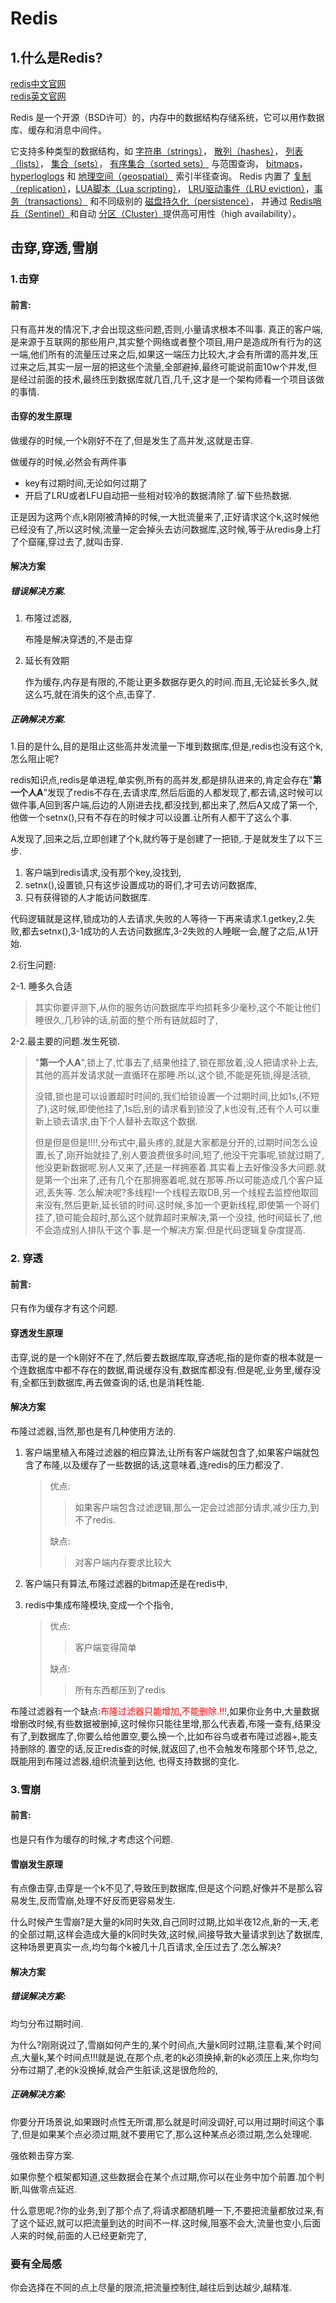 # Redis

## 1.什么是Redis?

[redis中文官网](http://redis.cn/)  
[redis英文官网](https://redis.io/)

Redis 是一个开源（BSD许可）的，内存中的数据结构存储系统，它可以用作数据库、缓存和消息中间件。  

它支持多种类型的数据结构，如    	    [字符串（strings）](http://redis.cn/topics/data-types-intro.html#strings)，    [散列（hashes）](http://redis.cn/topics/data-types-intro.html#hashes)，    [列表（lists）](http://redis.cn/topics/data-types-intro.html#lists)，    [集合（sets）](http://redis.cn/topics/data-types-intro.html#sets)，    [有序集合（sorted sets）](http://redis.cn/topics/data-types-intro.html#sorted-sets) 与范围查询，    [bitmaps](http://redis.cn/topics/data-types-intro.html#bitmaps)，    [hyperloglogs](http://redis.cn/topics/data-types-intro.html#hyperloglogs) 和     [地理空间（geospatial）](http://redis.cn/commands/geoadd.html) 索引半径查询。     Redis 内置了    [复制（replication）](http://redis.cn/topics/replication.html)，[LUA脚本（Lua scripting）](http://redis.cn/commands/eval.html)，    [LRU驱动事件（LRU eviction）](http://redis.cn/topics/lru-cache.html)，[事务（transactions）](http://redis.cn/topics/transactions.html)    和不同级别的    [磁盘持久化（persistence）](http://redis.cn/topics/persistence.html)，    并通过    [Redis哨兵（Sentinel）](http://redis.cn/topics/sentinel.html)和自动    [分区（Cluster）](http://redis.cn/topics/cluster-tutorial.html)提供高可用性（high availability）。

## 击穿,穿透,雪崩

### 1.击穿

#### 前言:

只有高并发的情况下,才会出现这些问题,否则,小量请求根本不叫事.
真正的客户端,是来源于互联网的那些用户,其实整个网络或者整个项目,用户是造成所有行为的这一端,他们所有的流量压过来之后,如果这一端压力比较大,才会有所谓的高并发,压过来之后,其实一层一层的把这些个流量,全部避掉,最终可能说前面10w个并发,但是经过前面的技术,最终压到数据库就几百,几千,这才是一个架构师看一个项目该做的事情.

#### 击穿的发生原理

做缓存的时候,一个k刚好不在了,但是发生了高并发,这就是击穿.

做缓存的时候,必然会有两件事

* key有过期时间,无论如何过期了
* 开启了LRU或者LFU自动把一些相对较冷的数据清除了.留下些热数据.

正是因为这两个点,k刚刚被清掉的时候,一大批流量来了,正好请求这个k,这时候他已经没有了,所以这时候,流量一定会掉头去访问数据库,这时候,等于从redis身上打了个窟窿,穿过去了,就叫击穿.

#### 解决方案

##### 错误解决方案.

1. 布隆过滤器,

   布隆是解决穿透的,不是击穿

2. 延长有效期

   作为缓存,内存是有限的,不能让更多数据存更久的时间.而且,无论延长多久,就这么巧,就在消失的这个点,击穿了.

##### 正确解决方案.

1.目的是什么,目的是阻止这些高并发流量一下堆到数据库,但是,redis也没有这个k,怎么阻止呢?

redis知识点,redis是单进程,单实例,所有的高并发,都是排队进来的,肯定会存在"**第一个人A**"发现了redis不存在,去请求库,然后后面的人都发现了,都去请,这时候可以做件事,A回到客户端,后边的人刚进去找,都没找到,都出来了,然后A又成了第一个,他做一个setnx(),只有不存在的时候才可以设置.让所有人都干了这么个事.

A发现了,回来之后,立即创建了个k,就约等于是创建了一把锁,.于是就发生了以下三步.

1. 客户端到redis请求,没有那个key,没找到,
2. setnx(),设置锁,只有这步设置成功的哥们,才可去访问数据库,
3. 只有获得锁的人才能访问数据库.

代码逻辑就是这样,锁成功的人去请求,失败的人等待一下再来请求.1.getkey,2.失败,都去setnx(),3-1成功的人去访问数据库,3-2失败的人睡眠一会,醒了之后,从1开始.

2.衍生问题:

2-1. 睡多久合适 

> 其实你要评测下,从你的服务访问数据库平均损耗多少毫秒,这个不能让他们睡很久,几秒钟的话,前面的整个所有链就超时了,

2-2.最主要的问题.发生死锁.

> "**第一个人A**",锁上了,忙事去了,结果他挂了,锁在那放着,没人把请求补上去,其他的高并发请求就一直循环在那睡.所以,这个锁,不能是死锁,得是活锁,
>
> 没错,锁也是可以设置超时时间的,我们给锁设置一个过期时间,比如1s,(不短了),这时候,即使他挂了,1s后,别的请求看到锁没了,k也没有,还有个人可以重新上锁去请求,由下个人替补去取这个数据.
>
> 但是但是但是!!!!,分布式中,最头疼的,就是大家都是分开的,过期时间怎么设置,长了,刚开始就挂了,别人要浪费很多时间,短了,他没干完事呢,锁就过期了,他没更新数据呢.别人又来了,还是一样拥塞着.其实看上去好像没多大问题.就是第一个出来了,还有几个在那拥塞着呢,就在那等.所以可能造成几个客户延迟,丢失等.
> 怎么解决呢?多线程!一个线程去取DB,另一个线程去监控他取回来没有,然后更新,延长锁的时间.这时候,多加一个更新线程,即使第一个哥们挂了,锁可能会超时,那么这个就靠超时来解决,第一个没挂, 他时间延长了,他不会造成别人排队干这个事.是一个解决方案.但是代码逻辑复杂度提高.



### 2. 穿透

#### 前言:

只有作为缓存才有这个问题.

#### 穿透发生原理

击穿,说的是一个k刚好不在了,然后要去数据库取,穿透呢,指的是你查的根本就是一个连数据库中都不存在的数据,甭说缓存没有,数据库都没有.但是呢,业务里,缓存没有,全都压到数据库,再去做查询的话,也是消耗性能.

#### 解决方案

布隆过滤器,当然,那也是有几种使用方法的.

1. 客户端里植入布隆过滤器的相应算法,让所有客户端就包含了,如果客户端就包含了布隆,以及缓存了一些数据的话,这意味着,连redis的压力都没了.

   > 优点:
   >
   > > 如果客户端包含过滤逻辑,那么一定会过滤部分请求,减少压力,到不了redis.
   >
   > 缺点:
   >
   > > 对客户端内存要求比较大

2. 客户端只有算法,布隆过滤器的bitmap还是在redis中,

3. redis中集成布隆模块,变成一个个指令,

   >优点:
   >
   >> 客户端变得简单
   >
   >缺点:
   >
   >> 所有东西都压到了redis

布隆过滤器有一个缺点:<font color="red">布隆过滤器只能增加,不能删除.!!!</font>,如果你业务中,大量数据增删改时候,有些数据被删掉,这时候你只能往里增,那么代表着,布隆一查有,结果没有了,到数据库了,你要么给他置空,要么换一个,比如布谷鸟或者布隆过滤器+,能支持删除的.置空的话,反正redis查的时候,就返回了,也不会触发布隆那个环节,总之,既能用到布隆过滤器,组织流量到达他, 也得支持数据的变化.

### 3.雪崩

#### 前言:

也是只有作为缓存的时候,才考虑这个问题.

#### 雪崩发生原理

有点像击穿,击穿是一个k不见了,导致压到数据库,但是这个问题,好像并不是那么容易发生,反而雪崩,处理不好反而更容易发生.

什么时候产生雪崩?是大量的k同时失效,自己同时过期,比如半夜12点,新的一天,老的全部过期,这样会造成大量的k同时失效,这时候,间接导致大量请求到达了数据库,这种场景更真实一点,均匀每个k被几十几百请求,全压过去了.怎么解决?

#### 解决方案

##### 错误解决方案:

均匀分布过期时间.

为什么?刚刚说过了,雪崩如何产生的,某个时间点,大量k同时过期,注意看,某个时间点,大量k,某个时间点!!!就是说,在那个点,老的k必须换掉,新的k必须压上来,你均匀分布过期了,老的k没换掉,就会产生脏读,这是很危险的,

##### 正确解决方案:

你要分开场景说,如果跟时点性无所谓,那么就是时间没调好,可以用过期时间这个事了,但是如果某个点必须过期,就不要用它了,那么这种某点必须过期,怎么处理呢.

强依赖击穿方案.

如果你整个框架都知道,这些数据会在某个点过期,你可以在业务中加个前置.加个判断,叫做零点延迟.

什么意思呢.?你的业务,到了那个点了,将请求都随机睡一下,不要把流量都放过来,有了这个延迟,就可以把流量到达的时间不一样.这时候,阻塞不会大,流量也变小,后面人来的时候,前面的人已经更新完了,

### 要有全局感

你会选择在不同的点上尽量的限流,把流量控制住,越往后到达越少,越精准.

